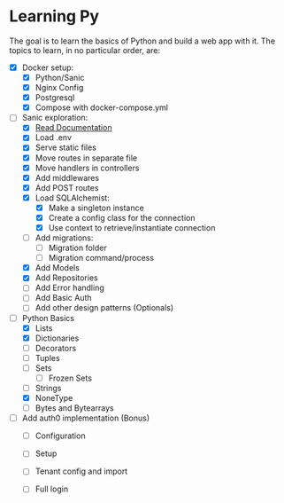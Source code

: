 # Learning Py

The goal is to learn the basics of Python and build a web app with it.
The topics to learn, in no particular order, are:

- [x] Docker setup:
    - [x] Python/Sanic
    - [x] Nginx Config
    - [x] Postgresql
    - [x] Compose with docker-compose.yml
- [ ] Sanic exploration:
    - [x] [Read Documentation]( https://sanic.dev/en/guide/introduction.html )
    - [x] Load .env 
    - [x] Serve static files
    - [x] Move routes in separate file
    - [x] Move handlers in controllers
    - [x] Add middlewares
    - [x] Add POST routes
    - [x] Load SQLAlchemist:
        - [x] Make a singleton instance
        - [x] Create a config class for the connection
        - [x] Use context to retrieve/instantiate connection
    - [ ] Add migrations:
        - [ ] Migration folder
        - [ ] Migration command/process
    - [x] Add Models
    - [x] Add Repositories
    - [ ] Add Error handling
    - [ ] Add Basic Auth
    - [ ] Add other design patterns (Optionals)
- [ ] Python Basics
    - [x] Lists
    - [x] Dictionaries
    - [ ] Decorators
    - [ ] Tuples
    - [ ] Sets
        - [ ] Frozen Sets
    - [ ] Strings
    - [x] NoneType
    - [ ] Bytes and Bytearrays
- [ ] Add auth0 implementation (Bonus)
    - [ ] Configuration
    - [ ] Setup
    - [ ] Tenant config and import
    - [ ] Full login

